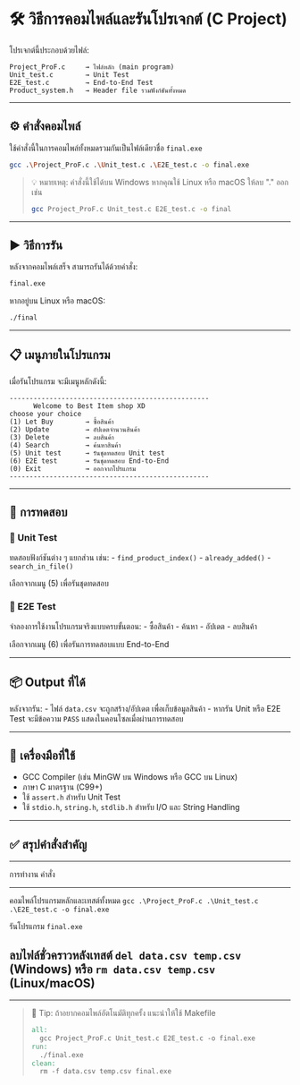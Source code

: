 # 🛠️ วิธีการคอมไพล์และรันโปรเจกต์ (C Project)

โปรเจกต์นี้ประกอบด้วยไฟล์:

    Project_ProF.c     → ไฟล์หลัก (main program)
    Unit_test.c        → Unit Test
    E2E_test.c         → End-to-End Test
    Product_system.h   → Header file รวมฟังก์ชันทั้งหมด

------------------------------------------------------------------------

## ⚙️ คำสั่งคอมไพล์

ใช้คำสั่งนี้ในการคอมไพล์ทั้งหมดรวมกันเป็นไฟล์เดียวชื่อ `final.exe`

``` bash
gcc .\Project_ProF.c .\Unit_test.c .\E2E_test.c -o final.exe
```

> 💡 หมายเหตุ: คำสั่งนี้ใช้ได้บน Windows หากคุณใช้ Linux หรือ macOS
> ให้ลบ "." ออก เช่น
>
> ``` bash
> gcc Project_ProF.c Unit_test.c E2E_test.c -o final
> ```

------------------------------------------------------------------------

## ▶️ วิธีการรัน

หลังจากคอมไพล์เสร็จ สามารถรันได้ด้วยคำสั่ง:

``` bash
final.exe
```

หากอยู่บน Linux หรือ macOS:

``` bash
./final
```

------------------------------------------------------------------------

## 📋 เมนูภายในโปรแกรม

เมื่อรันโปรแกรม จะมีเมนูหลักดังนี้:

    --------------------------------------------------
          Welcome to Best Item shop XD
    choose your choice
    (1) Let Buy        → ซื้อสินค้า
    (2) Update         → อัปเดตจำนวนสินค้า
    (3) Delete         → ลบสินค้า
    (4) Search         → ค้นหาสินค้า
    (5) Unit test      → รันชุดทดสอบ Unit test
    (6) E2E test       → รันชุดทดสอบ End-to-End
    (0) Exit           → ออกจากโปรแกรม
    --------------------------------------------------

------------------------------------------------------------------------

## 🧪 การทดสอบ

### 🔹 Unit Test

ทดสอบฟังก์ชันต่าง ๆ แยกส่วน เช่น: - `find_product_index()` -
`already_added()` - `search_in_file()`

เลือกจากเมนู (5) เพื่อรันชุดทดสอบ

### 🔹 E2E Test

จำลองการใช้งานโปรแกรมจริงแบบครบขั้นตอน: - ซื้อสินค้า - ค้นหา - อัปเดต -
ลบสินค้า

เลือกจากเมนู (6) เพื่อรันการทดสอบแบบ End-to-End

------------------------------------------------------------------------

## 📦 Output ที่ได้

หลังจากรัน: - ไฟล์ `data.csv` จะถูกสร้าง/อัปเดต เพื่อเก็บข้อมูลสินค้า -
หากรัน Unit หรือ E2E Test จะมีข้อความ `PASS`
แสดงในคอนโซลเมื่อผ่านการทดสอบ

------------------------------------------------------------------------

## 🧰 เครื่องมือที่ใช้

-   GCC Compiler (เช่น MinGW บน Windows หรือ GCC บน Linux)
-   ภาษา C มาตรฐาน (C99+)
-   ใช้ `assert.h` สำหรับ Unit Test
-   ใช้ `stdio.h`, `string.h`, `stdlib.h` สำหรับ I/O และ String Handling

------------------------------------------------------------------------

## ✅ สรุปคำสั่งสำคัญ

  --------------------------------------------------------------------------------------------------------
  การทำงาน                                คำสั่ง
  --------------------------------------- ----------------------------------------------------------------
  คอมไพล์โปรแกรมหลักและเทสต์ทั้งหมด       `gcc .\Project_ProF.c .\Unit_test.c .\E2E_test.c -o final.exe`

  รันโปรแกรม                              `final.exe`

  ลบไฟล์ชั่วคราวหลังเทสต์                 `del data.csv temp.csv` (Windows) หรือ `rm data.csv temp.csv`
                                          (Linux/macOS)
  --------------------------------------------------------------------------------------------------------

------------------------------------------------------------------------

> 🧠 Tip: ถ้าอยากคอมไพล์อัตโนมัติทุกครั้ง แนะนำให้ใช้ Makefile
>
> ``` makefile
> all:
>   gcc Project_ProF.c Unit_test.c E2E_test.c -o final.exe
> run:
>   ./final.exe
> clean:
>   rm -f data.csv temp.csv final.exe
> ```